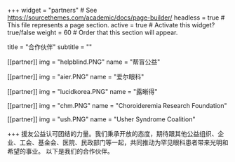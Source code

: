 +++
widget = "partners"  # See https://sourcethemes.com/academic/docs/page-builder/
headless = true  # This file represents a page section.
active = true  # Activate this widget? true/false
weight = 60  # Order that this section will appear.

title = "合作伙伴"
subtitle = ""

[[partner]]
  img = "helpblind.PNG"
  name = "帮盲公益"

[[partner]]
  img = "aier.PNG"
  name = "爱尔眼科"

[[partner]]
  img = "lucidkorea.PNG"
  name = "露晰得"

[[partner]]
  img = "chm.PNG"
  name = "Choroideremia Research Foundation"

[[partner]]
  img = "ush.PNG"
  name = "Usher Syndrome Coalition"  

+++
援友公益认可团结的力量。我们秉承开放的态度，期待跟其他公益组织、企业、工会、基金会、医院、民政部门等一起，共同推动为罕见眼科患者带来光明和希望的事业。
以下是我们的合作伙伴。